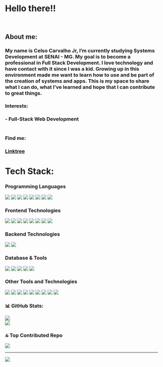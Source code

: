 # Hello there!!<br><br> 

## About me:
### My name is Celso Carvalho Jr, I’m currently studying Systems Development at SENAI - MG. My goal is to become a professional in Full Stack Development. I love technology and have contact with it since I was a kid. Growing up in this environment made me want to learn how to use and be part of the creation of systems and apps. This is my space to share what I can do, what I’ve learned and hope that I can contribute to great things.<br>

### Interests:
### - Full-Stack Web Development <br><br>

### Find me:
### [**Linktree**](https://linktr.ee/CelsoBlackfyre)
# Tech Stack:

### Programming Languages
<img src="https://img.shields.io/badge/C-00599C?style=flat-square&logo=c&logoColor=white" /> <img src="https://img.shields.io/badge/C%23-239120?style=flat-square&logo=c-sharp&logoColor=white" /> <img src="https://img.shields.io/badge/C%2B%2B-00599C?style=flat-square&logo=c%2B%2B&logoColor=white" /> <img src="https://img.shields.io/badge/Go-00ADD8?style=flat-square&logo=go&logoColor=white" /> <img src="https://img.shields.io/badge/Python-3776AB?style=flat-square&logo=python&logoColor=white" /> <img src="https://img.shields.io/badge/TypeScript-007ACC?style=flat-square&logo=typescript&logoColor=white" /> <img src="https://img.shields.io/badge/JavaScript-F7DF1E?style=flat-square&logo=javascript&logoColor=white" /> <img src="https://img.shields.io/badge/PHP-777BB4?style=flat-square&logo=php&logoColor=white" />

### Frontend Technologies
<img src="https://img.shields.io/badge/CSS3-1572B6?style=flat-square&logo=css3&logoColor=white" /> <img src="https://img.shields.io/badge/HTML5-E34F26?style=flat-square&logo=html5&logoColor=white" /> <img src="https://img.shields.io/badge/Markdown-000000?style=flat-square&logo=markdown&logoColor=white" /> <img src="https://img.shields.io/badge/React-61DAFB?style=flat-square&logo=react&logoColor=white" /> <img src="https://img.shields.io/badge/Next.js-000000?style=flat-square&logo=next.js&logoColor=white" /> <img src="https://img.shields.io/badge/Vite-646CFF?style=flat-square&logo=vite&logoColor=white" /> <img src="https://img.shields.io/badge/Tailwind%20CSS-06B6D4?style=flat-square&logo=tailwind-css&logoColor=white" /> <img src="https://img.shields.io/badge/Bootstrap-563D7C?style=flat-square&logo=bootstrap&logoColor=white" />

### Backend Technologies
<img src="https://img.shields.io/badge/Laravel-FF2D20?style=flat-square&logo=laravel&logoColor=white" /> <img src="https://img.shields.io/badge/Firebase-FFCA28?style=flat-square&logo=firebase&logoColor=white" />

### Database & Tools
<img src="https://img.shields.io/badge/MySQL-4479A1?style=flat-square&logo=mysql&logoColor=white" /> <img src="https://img.shields.io/badge/MongoDB-4EA94B?style=flat-square&logo=mongodb&logoColor=white" /> <img src="https://img.shields.io/badge/ESLint-4B32C3?style=flat-square&logo=eslint&logoColor=white" /> <img src="https://img.shields.io/badge/Windows%20Terminal-4D4D4D?style=flat-square&logo=windows-terminal&logoColor=white" /> <img src="https://img.shields.io/badge/GitHub-181717?style=flat-square&logo=github&logoColor=white" />

### Other Tools and Technologies
<img src="https://img.shields.io/badge/.NET-512BD4?style=flat-square&logo=dotnet&logoColor=white" /> <img src="https://img.shields.io/badge/Node.js-339933?style=flat-square&logo=node.js&logoColor=white" /> <img src="https://img.shields.io/badge/Arch%20Linux-1793D1?style=flat-square&logo=arch-linux&logoColor=white" /> <img src="https://img.shields.io/badge/Linux-FCC624?style=flat-square&logo=linux&logoColor=white" /> <img src="https://img.shields.io/badge/Windows-0078D6?style=flat-square&logo=windows&logoColor=white" /> <img src="https://img.shields.io/badge/Visual%20Studio%20Code-007ACC?style=flat-square&logo=visual-studio-code&logoColor=white" /> <img src="https://img.shields.io/badge/Visual%20Studio-5C2D91?style=flat-square&logo=visual-studio&logoColor=white" /> <img src="https://img.shields.io/badge/Sublime%20Text-FF9800?style=flat-square&logo=sublime-text&logoColor=white" /> <img src="https://img.shields.io/badge/Atom-66595C?style=flat-square&logo=atom&logoColor=white" />

### 📊 GitHub Stats:
![](https://github-readme-stats.vercel.app/api?username=CelsoBlackfyre&theme=midnight-purple&hide_border=false&include_all_commits=true&count_private=true)<br/>
![](https://github-readme-stats.vercel.app/api/top-langs/?username=CelsoBlackfyre&theme=midnight-purple&hide_border=false&include_all_commits=true&count_private=true&layout=compact)

### 🔝 Top Contributed Repo
![](https://github-contributor-stats.vercel.app/api?username=CelsoBlackfyre&limit=5&theme=dark&combine_all_yearly_contributions=true)

---
[![](https://visitcount.itsvg.in/api?id=CelsoBlackfyre&icon=0&color=0)](https://visitcount.itsvg.in)

<!-- Proudly created with GPRM ( https://gprm.itsvg.in ) -->
